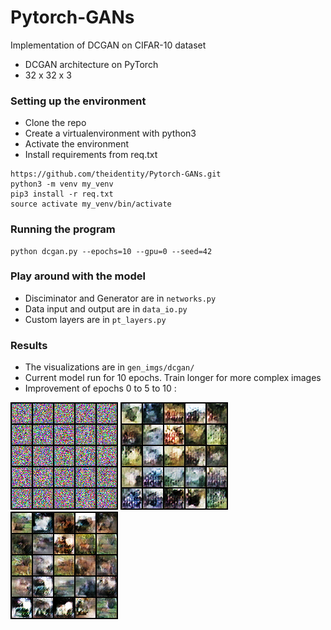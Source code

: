 # Pytorch-GANs
Implementation of DCGAN on CIFAR-10 dataset

* DCGAN architecture on PyTorch
* 32 x 32 x 3 

### Setting up the environment
* Clone the repo
* Create a virtualenvironment with python3
* Activate the environment
* Install requirements from req.txt
```
https://github.com/theidentity/Pytorch-GANs.git
python3 -m venv my_venv
pip3 install -r req.txt
source activate my_venv/bin/activate
```
### Running the program
```
python dcgan.py --epochs=10 --gpu=0 --seed=42
```
### Play around with the model
* Disciminator and Generator are in ```networks.py```
* Data input and output are in ```data_io.py```
* Custom layers are in ```pt_layers.py```

### Results
* The visualizations are in ```gen_imgs/dcgan/```
* Current model run for 10 epochs. Train longer for more complex images
* Improvement of epochs 0 to 5 to 10 :


![epoch 0](https://raw.githubusercontent.com/theidentity/Pytorch-GANs/master/gen_imgs/dcgan/00000000.png)
![epoch 5](https://raw.githubusercontent.com/theidentity/Pytorch-GANs/master/gen_imgs/dcgan/00050000.png)
![epoch 10](https://raw.githubusercontent.com/theidentity/Pytorch-GANs/master/gen_imgs/dcgan/00100000.png)


